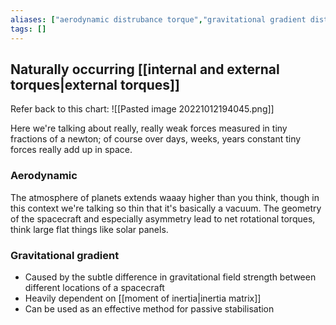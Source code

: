 ```yaml
---
aliases: ["aerodynamic distrubance torque","gravitational gradient disturbance torque"]
tags: []
---
```


## Naturally occurring [[internal and external torques|external torques]]
Refer back to this chart:
![[Pasted image 20221012194045.png]]

Here we're talking about really, really weak forces measured in tiny fractions of a newton; of course over days, weeks, years constant tiny forces really add up in space.

### Aerodynamic
The atmosphere of planets extends waaay higher than you think, though in this context we're talking so thin that it's basically a vacuum. The geometry of the spacecraft and especially asymmetry lead to net rotational torques, think large flat things like solar panels.

### Gravitational gradient
- Caused by the subtle difference in gravitational field strength between different locations of a spacecraft
- Heavily dependent on [[moment of inertia|inertia matrix]]
- Can be used as an effective method for passive stabilisation

